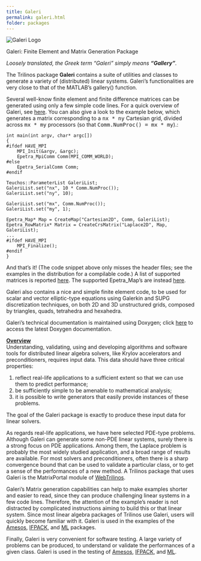 ```yaml
---
title: Galeri
permalink: galeri.html
folder: packages
---
```


![Galeri Logo](http://trilinos.org/oldsite/packages/galeri/galeri.png)

Galeri: Finite Element and Matrix Generation Package

_Loosely translated, the Greek term “Galeri” simply means **“Gallery”**._

The Trilinos package **Galeri** contains a suite of utilities and classes to generate a variety of (distributed) linear systems. Galeri’s functionalities are very close to that of the MATLAB’s gallery() function.

Several well-know finite element and finite difference matrices can be generated using only a few simple code lines. For a quick overview of Galeri, see [here](http://trilinos.org/oldsite/packages/galeri/slides-overview.html). You can also give a look to the example below, which generates a matrix corresponding to a <tt>nx * ny</tt> Cartesian grid, divided across <tt>mx * my</tt> processors (so that <tt>Comm.NumProc() = mx * my</tt>).:



    int main(int argv, char* argc[])
    {
    #ifdef HAVE_MPI
        MPI_Init(&argv, &argc);
        Epetra_MpiComm Comm(MPI_COMM_WORLD);
    #else
        Epetra_SerialComm Comm;
    #endif

    Teuchos::ParameterList GaleriList;
    GaleriList.set("nx", 10 * Comm.NumProc());
    GaleriList.set("ny", 10);
    
    GaleriList.set("mx", Comm.NumProc());
    GaleriList.set("my", 1);

    Epetra_Map* Map = CreateMap("Cartesian2D", Comm, GaleriList);
    Epetra_RowMatrix* Matrix = CreateCrsMatrix("Laplace2D", Map, GaleriList);
    ...
    #ifdef HAVE_MPI
        MPI_Finalize();
    #endif
    }



And that’s it! (The code snippet above only misses the header files; see the examples in the distribution for a compilable code.) A list of supported matrices is reported [here](http://trilinos.org/docs/dev/packages/galeri/doc/html/gl_GalleryCrsMatrix.html). The supported Epetra_Map’s are instead [here](http://trilinos.org/docs/dev/packages/galeri/doc/html/gl_GalleryMaps.html).

Galeri also contains a nice and simple finite element code, to be used for scalar and vector elliptic-type equations using Galerkin and SUPG discretization techniques, on both 2D and 3D unstructured grids, composed by triangles, quads, tetrahedra and hexahedra.

Galeri’s technical documentation is maintained using Doxygen; click [here](http://trilinos.org/docs/dev/packages/galeri/doc/html/index.html) to access the latest Doxygen documentation.

<span style="text-decoration: underline;">**Overview**</span>  
Understanding, validating, using and developing algorithms and software tools for distributed linear algebra solvers, like Krylov accelerators and preconditioners, requires input data. This data should have three critical properties:

1.  reflect real-life applications to a sufficient extent so that we can use them to predict performance;
2.  be sufficiently simple to be amenable to mathematical analysis;
3.  it is possible to write generators that easily provide instances of these problems.

The goal of the Galeri package is exactly to produce these input data for linear solvers.

As regards real-life applications, we have here selected PDE-type problems. Although Galeri can generate some non-PDE linear systems, surely there is a strong focus on PDE applications. Among them, the Laplace problem is probably the most widely studied application, and a broad range of results are available. For most solvers and preconditioners, often there is a sharp convergence bound that can be used to validate a particular class, or to get a sense of the performances of a new method. A Trilinos package that uses Galeri is the MatrixPortal module of [WebTrilinos](http://trilinos.org/packages/webtrilinos).

Galeri’s Matrix generation capabilities can help to make examples shorter and easier to read, since they can produce challenging linear systems in a few code lines. Therefore, the attention of the example’s reader is not distracted by complicated instructions aiming to build this or that linear system. Since most linear algebra packages of Trilinos use Galeri, users will quickly become familiar with it. Galeri is used in the examples of the [Amesos](amesos.html), [IFPACK](ifpack.html), and [ML](ml.html) packages.

Finally, Galeri is very convenient for software testing. A large variety of problems can be produced, to understand or validate the performances of a given class. Galeri is used in the testing of [Amesos](amesos.html), [IFPACK](ifpack.html), and [ML](ml.html).
